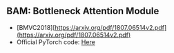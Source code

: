 ## BAM: Bottleneck Attention Module

- [BMVC2018][https://arxiv.org/pdf/1807.06514v2.pdf](https://arxiv.org/pdf/1807.06514v2.pdf)
- Official PyTorch code: [Here](https://github.com/Jongchan/attention-module)


